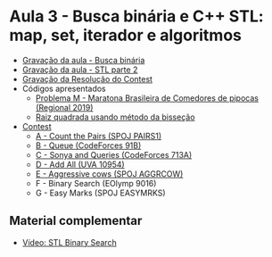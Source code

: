 # Aula 3 - Busca binária e C++ STL: map, set, iterador e algoritmos

- [Gravação da aula - Busca binária](https://youtu.be/pjShh4nMdp0)
- [Gravação da aula - STL parte 2](https://youtu.be/zbOe1GhHAYU)
- [Gravação da Resolução do Contest](https://youtu.be/rnEZwNgZmV8)
- Códigos apresentados
    - [Problema M - Maratona Brasileira de Comedores de pipocas (Regional 2019)](./Códigos/maratona_pipocas.cpp)
    - [Raiz quadrada usando método da bisseção](./Códigos/raiz.cpp)
- [Contest](https://vjudge.net/contest/434572)
    - [A - Count the Pairs (SPOJ PAIRS1)](./Códigos/PAIRS1.cpp)
    - [B - Queue (CodeForces 91B)](./Códigos/91B_queue.cpp)
    - [C - Sonya and Queries (CodeForces 713A)](./Códigos/713A_sonya.cpp)
    - [D - Add All (UVA 10954)](./Códigos/10954_addall.cpp)
    - [E - Aggressive cows (SPOJ AGGRCOW)](./Códigos/AGGRCOW.cpp)
    - F - Binary Search (EOlymp 9016)
    - G - Easy Marks (SPOJ EASYMRKS)

<h2>Material complementar</h2>

- [Vídeo: STL Binary Search](https://www.youtube.com/watch?v=rXuqUtifDU8)

